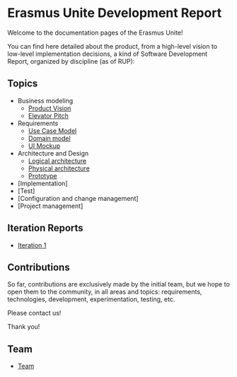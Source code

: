 # Erasmus Unite Development Report

Welcome to the documentation pages of the Erasmus Unite!

You can find here detailed about the product, from a high-level vision to low-level implementation decisions, a kind of Software Development Report, organized by discipline (as of RUP):

## Topics

* Business modeling
  * [Product Vision](docs/ProductVision.md#product-vision)
  * [Elevator Pitch](docs/ElevatorPitch.md#elevator-pitch)
* Requirements
  * [Use Case Model](docs/requirements.md#use-case-model)
  * [Domain model](docs/requirements.md#domain-model)
  * [UI Mockup](docs/requirements.md#ui-mockup)
* Architecture and Design
  * [Logical architecture](docs/ArchitectureAndDesign.md#logical-architecture)
  * [Physical architecture](docs/ArchitectureAndDesign.md#physical-architecture)
  * [Prototype](docs/ArchitectureAndDesign.md#vertical-prototype)
* [Implementation]
* [Test]
* [Configuration and change management]
* [Project management]

## Iteration Reports

* [Iteration 1](docs/Iteration_1.md)

## Contributions

So far, contributions are exclusively made by the initial team, but we hope to open them to the community, in all areas and topics: requirements, technologies, development, experimentation, testing, etc.

Please contact us!

Thank you!

## Team

* [Team](docs/team.md)
